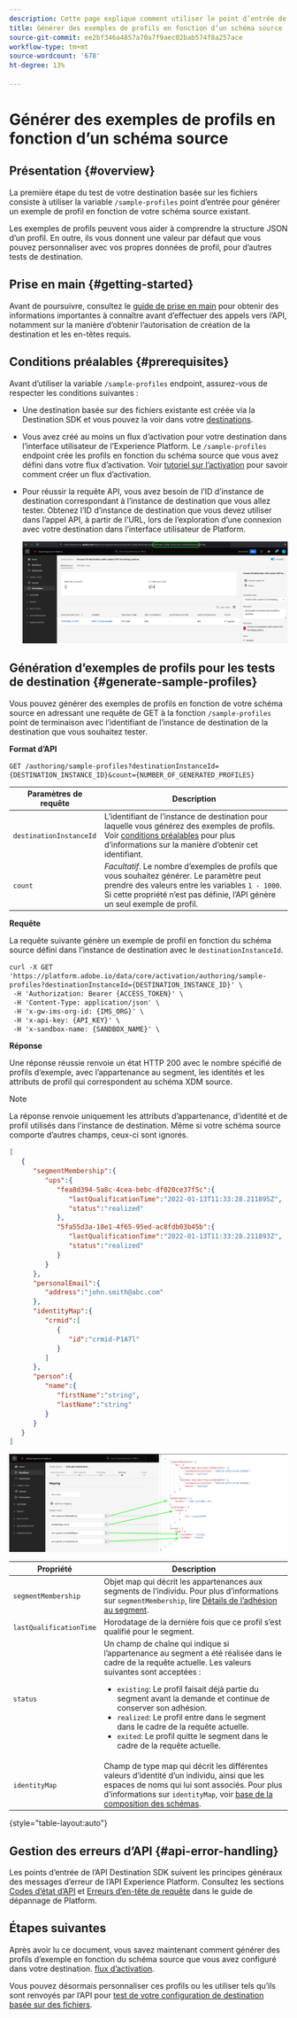 ```yaml
---
description: Cette page explique comment utiliser le point d’entrée de l’API /sample-profiles depuis Destination SDK pour générer des profils d’exemple basés sur un schéma source. Vous pouvez utiliser ces exemples de profils pour tester votre configuration de destination basée sur des fichiers.
title: Générer des exemples de profils en fonction d’un schéma source
source-git-commit: ee2bf346a4857a70a7f9aec02bab574f8a257ace
workflow-type: tm+mt
source-wordcount: '678'
ht-degree: 13%

---
```



# Générer des exemples de profils en fonction d’un schéma source

## Présentation {#overview}

La première étape du test de votre destination basée sur les fichiers consiste à utiliser la variable `/sample-profiles` point d’entrée pour générer un exemple de profil en fonction de votre schéma source existant.

Les exemples de profils peuvent vous aider à comprendre la structure JSON d’un profil. En outre, ils vous donnent une valeur par défaut que vous pouvez personnaliser avec vos propres données de profil, pour d’autres tests de destination.

## Prise en main {#getting-started}

Avant de poursuivre, consultez le [guide de prise en main](./getting-started.md) pour obtenir des informations importantes à connaître avant d’effectuer des appels vers l’API, notamment sur la manière d’obtenir l’autorisation de création de la destination et les en-têtes requis.

## Conditions préalables {#prerequisites}

Avant d’utiliser la variable `/sample-profiles` endpoint, assurez-vous de respecter les conditions suivantes :

* Une destination basée sur des fichiers existante est créée via la Destination SDK et vous pouvez la voir dans votre [destinations](../ui/destinations-workspace.md).
* Vous avez créé au moins un flux d’activation pour votre destination dans l’interface utilisateur de l’Experience Platform. Le `/sample-profiles` endpoint crée les profils en fonction du schéma source que vous avez défini dans votre flux d’activation. Voir [tutoriel sur l’activation](../ui/activate-batch-profile-destinations.md) pour savoir comment créer un flux d’activation.
* Pour réussir la requête API, vous avez besoin de l’ID d’instance de destination correspondant à l’instance de destination que vous allez tester. Obtenez l’ID d’instance de destination que vous devez utiliser dans l’appel API, à partir de l’URL, lors de l’exploration d’une connexion avec votre destination dans l’interface utilisateur de Platform.

   ![Image de l’interface utilisateur montrant comment obtenir l’ID d’instance de destination à partir de l’URL.](assets/get-destination-instance-id.png)

## Génération d’exemples de profils pour les tests de destination {#generate-sample-profiles}

Vous pouvez générer des exemples de profils en fonction de votre schéma source en adressant une requête de GET à la fonction `/sample-profiles` point de terminaison avec l’identifiant de l’instance de destination de la destination que vous souhaitez tester.

**Format d’API**

```http
GET /authoring/sample-profiles?destinationInstanceId={DESTINATION_INSTANCE_ID}&count={NUMBER_OF_GENERATED_PROFILES}
```

| Paramètres de requête | Description |
| -------- | ----------- |
| `destinationInstanceId` | L’identifiant de l’instance de destination pour laquelle vous générez des exemples de profils. Voir [conditions préalables](#prerequisites) pour plus d’informations sur la manière d’obtenir cet identifiant. |
| `count` | *Facultatif*. Le nombre d’exemples de profils que vous souhaitez générer. Le paramètre peut prendre des valeurs entre les variables `1 - 1000`. Si cette propriété n’est pas définie, l’API génère un seul exemple de profil. |

**Requête**

La requête suivante génère un exemple de profil en fonction du schéma source défini dans l’instance de destination avec le `destinationInstanceId`.

```shell
curl -X GET 'https://platform.adobe.io/data/core/activation/authoring/sample-profiles?destinationInstanceId={DESTINATION_INSTANCE_ID}' \
 -H 'Authorization: Bearer {ACCESS_TOKEN}' \
 -H 'Content-Type: application/json' \
 -H 'x-gw-ims-org-id: {IMS_ORG}' \
 -H 'x-api-key: {API_KEY}' \
 -H 'x-sandbox-name: {SANDBOX_NAME}' \
```

**Réponse**

Une réponse réussie renvoie un état HTTP 200 avec le nombre spécifié de profils d’exemple, avec l’appartenance au segment, les identités et les attributs de profil qui correspondent au schéma XDM source.

>[!NOTE]
>
> La réponse renvoie uniquement les attributs d’appartenance, d’identité et de profil utilisés dans l’instance de destination. Même si votre schéma source comporte d’autres champs, ceux-ci sont ignorés.

```json
[
   {
      "segmentMembership":{
         "ups":{
            "fea8d394-5a8c-4cea-bebc-df020ce37f5c":{
               "lastQualificationTime":"2022-01-13T11:33:28.211895Z",
               "status":"realized"
            },
            "5fa55d3a-18e1-4f65-95ed-ac8fdb03b45b":{
               "lastQualificationTime":"2022-01-13T11:33:28.211893Z",
               "status":"realized"
            }
         }
      },
      "personalEmail":{
         "address":"john.smith@abc.com"
      },
      "identityMap":{
         "crmid":[
            {
               "id":"crmid-P1A7l"
            }
         ]
      },
      "person":{
         "name":{
            "firstName":"string",
            "lastName":"string"
         }
      }
   }
]
```

![Image montrant le mappage de l’interface utilisateur aux champs à partir de la réponse de l’API.](assets/sample-api-response-mapping.png)

| Propriété | Description |
| -------- | ----------- |
| `segmentMembership` | Objet map qui décrit les appartenances aux segments de l’individu. Pour plus d’informations sur `segmentMembership`, lire [Détails de l’adhésion au segment](../../xdm/field-groups/profile/segmentation.md). |
| `lastQualificationTime` | Horodatage de la dernière fois que ce profil s’est qualifié pour le segment. |
| `status` | Un champ de chaîne qui indique si l’appartenance au segment a été réalisée dans le cadre de la requête actuelle. Les valeurs suivantes sont acceptées : <ul><li>`existing`: Le profil faisait déjà partie du segment avant la demande et continue de conserver son adhésion.</li><li>`realized`: Le profil entre dans le segment dans le cadre de la requête actuelle.</li><li>`exited`: Le profil quitte le segment dans le cadre de la requête actuelle.</li></ul> |
| `identityMap` | Champ de type map qui décrit les différentes valeurs d’identité d’un individu, ainsi que les espaces de noms qui lui sont associés. Pour plus d’informations sur `identityMap`, voir [base de la composition des schémas](../../xdm/schema/composition.md#identityMap). |

{style=&quot;table-layout:auto&quot;}

## Gestion des erreurs d’API {#api-error-handling}

Les points d’entrée de l’API Destination SDK suivent les principes généraux des messages d’erreur de l’API Experience Platform. Consultez les sections [Codes dʼétat d’API](../../landing/troubleshooting.md#api-status-codes) et [Erreurs dʼen-tête de requête](../../landing/troubleshooting.md#request-header-errors) dans le guide de dépannage de Platform.

## Étapes suivantes

Après avoir lu ce document, vous savez maintenant comment générer des profils d’exemple en fonction du schéma source que vous avez configuré dans votre destination. [flux d’activation](../ui/activate-batch-profile-destinations.md).

Vous pouvez désormais personnaliser ces profils ou les utiliser tels qu’ils sont renvoyés par l’API pour [test de votre configuration de destination basée sur des fichiers](file-based-destination-testing-api.md).